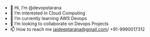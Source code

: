 - 👋 Hi, I’m @devopstarana
- 👀 I’m interested in Cloud Computing
- 🌱 I’m currently learning AWS Devops
- 💞️ I’m looking to collaborate on Devops Projects
- 📫 How to reach me jaideeptarana@gmail.com/ +91-9990017312

<!---
devopstarana/devopstarana is a ✨ special ✨ repository because its `README.md` (this file) appears on your GitHub profile.
You can click the Preview link to take a look at your changes.
--->
